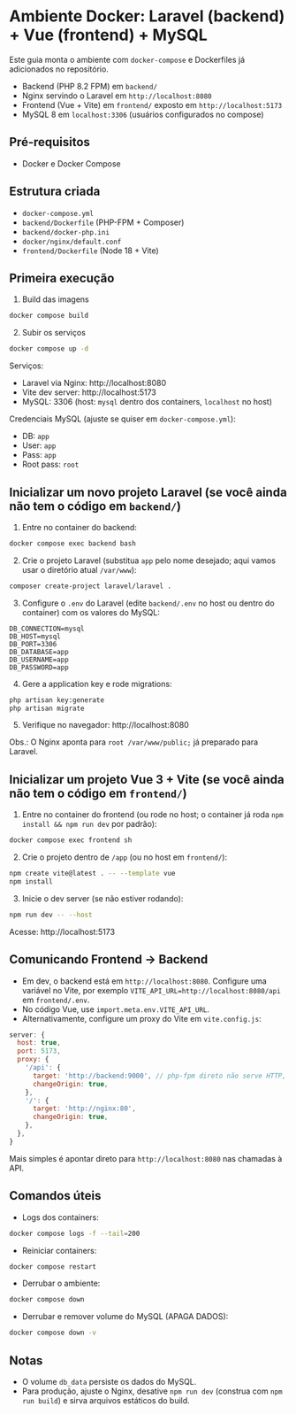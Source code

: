# Ambiente Docker: Laravel (backend) + Vue (frontend) + MySQL

Este guia monta o ambiente com `docker-compose` e Dockerfiles já adicionados no repositório.

- Backend (PHP 8.2 FPM) em `backend/`
- Nginx servindo o Laravel em `http://localhost:8080`
- Frontend (Vue + Vite) em `frontend/` exposto em `http://localhost:5173`
- MySQL 8 em `localhost:3306` (usuários configurados no compose)

## Pré-requisitos
- Docker e Docker Compose

## Estrutura criada
- `docker-compose.yml`
- `backend/Dockerfile` (PHP-FPM + Composer)
- `backend/docker-php.ini`
- `docker/nginx/default.conf`
- `frontend/Dockerfile` (Node 18 + Vite)

## Primeira execução
1) Build das imagens

```bash
docker compose build
```

2) Subir os serviços

```bash
docker compose up -d
```

Serviços:
- Laravel via Nginx: http://localhost:8080
- Vite dev server: http://localhost:5173
- MySQL: 3306 (host: `mysql` dentro dos containers, `localhost` no host)

Credenciais MySQL (ajuste se quiser em `docker-compose.yml`):
- DB: `app`
- User: `app`
- Pass: `app`
- Root pass: `root`

## Inicializar um novo projeto Laravel (se você ainda não tem o código em `backend/`)
1) Entre no container do backend:

```bash
docker compose exec backend bash
```

2) Crie o projeto Laravel (substitua `app` pelo nome desejado; aqui vamos usar o diretório atual `/var/www`):

```bash
composer create-project laravel/laravel .
```

3) Configure o `.env` do Laravel (edite `backend/.env` no host ou dentro do container) com os valores do MySQL:

```
DB_CONNECTION=mysql
DB_HOST=mysql
DB_PORT=3306
DB_DATABASE=app
DB_USERNAME=app
DB_PASSWORD=app
```

4) Gere a application key e rode migrations:

```bash
php artisan key:generate
php artisan migrate
```

5) Verifique no navegador: http://localhost:8080

Obs.: O Nginx aponta para `root /var/www/public;` já preparado para Laravel.

## Inicializar um projeto Vue 3 + Vite (se você ainda não tem o código em `frontend/`)
1) Entre no container do frontend (ou rode no host; o container já roda `npm install && npm run dev` por padrão):

```bash
docker compose exec frontend sh
```

2) Crie o projeto dentro de `/app` (ou no host em `frontend/`):

```bash
npm create vite@latest . -- --template vue
npm install
```

3) Inicie o dev server (se não estiver rodando):

```bash
npm run dev -- --host
```

Acesse: http://localhost:5173

## Comunicando Frontend -> Backend
- Em dev, o backend está em `http://localhost:8080`. Configure uma variável no Vite, por exemplo `VITE_API_URL=http://localhost:8080/api` em `frontend/.env`.
- No código Vue, use `import.meta.env.VITE_API_URL`.
- Alternativamente, configure um proxy do Vite em `vite.config.js`:

```js
server: {
  host: true,
  port: 5173,
  proxy: {
    '/api': {
      target: 'http://backend:9000', // php-fpm direto não serve HTTP, prefira Nginx
      changeOrigin: true,
    },
    '/': {
      target: 'http://nginx:80',
      changeOrigin: true,
    },
  },
}
```

Mais simples é apontar direto para `http://localhost:8080` nas chamadas à API.

## Comandos úteis
- Logs dos containers:

```bash
docker compose logs -f --tail=200
```

- Reiniciar containers:

```bash
docker compose restart
```

- Derrubar o ambiente:

```bash
docker compose down
```

- Derrubar e remover volume do MySQL (APAGA DADOS):

```bash
docker compose down -v
```

## Notas
- O volume `db_data` persiste os dados do MySQL.
- Para produção, ajuste o Nginx, desative `npm run dev` (construa com `npm run build`) e sirva arquivos estáticos do build.
